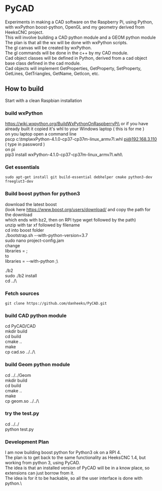 # PyCAD
Experiments in making a CAD software on the Raspberry Pi, using Python, with wxPython boost-python, OpenGL and my geometry derived from HeeksCNC project.\
This will involve building a CAD python module and a GEOM python module\
The plan is that all the wx will be done with wxPython scripts.\
The gl canvas will be created by wxPython.\
The gl commands will be done in the c++ by my CAD module.\
Cad object classes will be defined in Python, derived from a cad object base class defined in the cad module.\
Cad objects will implement GetProperties, GetProperty, SetProperty, GetLines, GetTriangles, GetName, GetIcon, etc.

## How to build ##
Start with a clean Raspbian installation

### build wxPython ###
https://wiki.wxpython.org/BuildWxPythonOnRaspberryPi\
or if you have already built it copied it's whl to your Windows laptop ( this is for me )\
on you laptop open a command line\
pscp c:\tmp\wxPython-4.1.0-cp37-cp37m-linux_armv7l.whl pi@192.168.3.110\
( type in password )\
on pi\
pip3 install wxPython-4.1.0-cp37-cp37m-linux_armv7l.whl\

### Get essentials ###
```
sudo apt-get install git build-essential debhelper cmake python3-dev freeglut3-dev
```

### Build boost python for python3 ###
download the latest boost\
(look here https://www.boost.org/users/download/ and copy the path for the download\
which ends with bz2, then on RPI type wget followed by the path)\
unzip with tar xf followed by filename\
cd into boost folder\
./bootstrap.sh --with-python-version=3.7\
sudo nano project-config.jam\
change\
libraries = ;\
to\
libraries = --with-python ;\

./b2\
sudo ./b2 install\
cd ../\


### Fetch sources ###
```
git clone https://github.com/danheeks/PyCAD.git
```

### build CAD python module ###
cd PyCAD/CAD\
mkdir build\
cd build\
cmake ..\
make\
cp cad.so ../../\

### build Geom python module ###
cd ../../Geom\
mkdir build\
cd build\
cmake ..\
make\
cp geom.so ../../\

### try the test.py ###
cd ../../\
python test.py

### Development Plan ###
I am now building boost python for Python3 ok on a RPI 4.\
The plan is to get back to the same functionality as HeeksCNC 1.4, but working from python 3, using PyCAD.\
The idea is that an installed version of PyCAD will be in a know place, so extensions can just borrow from it.\
The idea is for it to be hackable, so all the user interface is done with python.\

